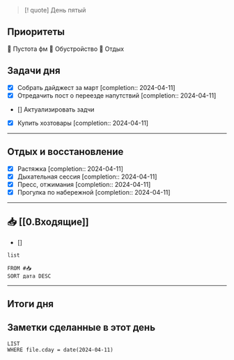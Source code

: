 > [! quote] День пятый
> 

## Приоритеты
🔴 Пустота фм
🔴 Обустройство
🔴 Отдых

## Задачи дня
- [x] Собрать дайджест за март  [completion:: 2024-04-11]
- [x] Отредачить пост о переезде напутствий  [completion:: 2024-04-11]
- [] Актуализировать задчи
- [x] Купить хозтовары  [completion:: 2024-04-11]

---
## Отдых и восстановление
- [x] Растяжка  [completion:: 2024-04-11]
- [x] Дыхательная сессия  [completion:: 2024-04-11]
- [x] Пресс, отжимания  [completion:: 2024-04-11]
- [x] Прогулка по набережной  [completion:: 2024-04-11]

---
## 📥 [[0.Входящие]]
- [] 



```dataview
list
	
FROM #📥
SORT дата DESC
```


---
## Итоги дня





## Заметки сделанные в этот день
```dataview
LIST
WHERE file.cday = date(2024-04-11)
```

